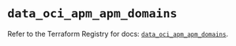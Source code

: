 # `data_oci_apm_apm_domains`

Refer to the Terraform Registry for docs: [`data_oci_apm_apm_domains`](https://registry.terraform.io/providers/oracle/oci/6.18.0/docs/data-sources/apm_apm_domains).
